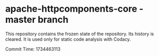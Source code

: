 # apache-httpcomponents-core - master branch

This repository contains the frozen state of the repository.
Its history is cleared. It is used only for static code
analysis with Codacy.

Commit Time: 1734463113
